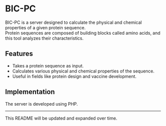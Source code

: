 # BIC-PC  

BIC-PC is a server designed to calculate the physical and chemical properties of a given protein sequence.  
Protein sequences are composed of building blocks called amino acids, and this tool analyzes their characteristics.  

## Features  
- Takes a protein sequence as input.  
- Calculates various physical and chemical properties of the sequence.  
- Useful in fields like protein design and vaccine development.  

## Implementation  
The server is developed using PHP.  

---

This README will be updated and expanded over time.
